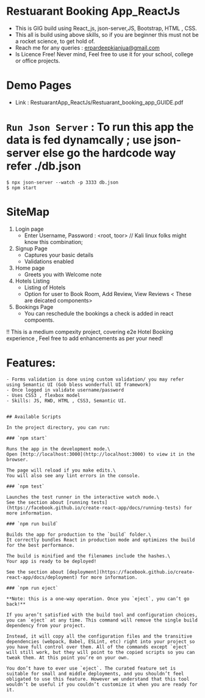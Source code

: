 # Restuarant Booking App_ReactJs
  - This is  GIG build using React_js, json-server,JS, Bootstrap, HTML , CSS.
  - This all is build using above skills, so if you are beginner this must not be a rocket science, to get hold of.
  - Reach me for any queries : erpardeepkjanjua@gmail.com
  - Is Licence Free! Never mind, Feel free to use it for your school, college or office projects.

# Demo Pages
  - Link : RestuarantApp_ReactJs/Restuarant_booking_app_GUIDE.pdf 
  
# `Run Json Server` : To run this app the data is fed dynamcally ; use json-server else go the hardcode way refer ./db.json
    $ npx json-server --watch -p 3333 db.json
    $ npm start
# SiteMap
 1. Login page
    -  Enter Username, Password : <root, toor> // Kali linux folks might know this combination;
 2. Signup Page
    - Captures your basic details
    - Validations enabled
 3. Home page
    - Greets you with Welcome note
 4. Hotels Listing
    - Listing of Hotels
    - Option for user to Book Room, Add Review, View Reviews < These are deicated components>
 5. Bookings Page
    - You can reschedule the bookings a check is added in react compoents.
    
    
 !! This is a medium compexity project, covering e2e Hotel Booking experience , Feel free to add enhancements as per your need!
    
    
    
 # Features:
    - Forms validation is done using custom validation/ you may refer using Semantic UI (Gob bless wonderfull UI framework)
    - Once logged in validate username/password
    - Uses CSS3 , flexbox model
    - Skills: JS, RWD, HTML , CSS3, Semantic UI.
    
    
    ## Available Scripts

    In the project directory, you can run:

    ### `npm start`

    Runs the app in the development mode.\
    Open [http://localhost:3000](http://localhost:3000) to view it in the browser.

    The page will reload if you make edits.\
    You will also see any lint errors in the console.

    ### `npm test`

    Launches the test runner in the interactive watch mode.\
    See the section about [running tests](https://facebook.github.io/create-react-app/docs/running-tests) for more information.

    ### `npm run build`

    Builds the app for production to the `build` folder.\
    It correctly bundles React in production mode and optimizes the build for the best performance.

    The build is minified and the filenames include the hashes.\
    Your app is ready to be deployed!

    See the section about [deployment](https://facebook.github.io/create-react-app/docs/deployment) for more information.

    ### `npm run eject`

    **Note: this is a one-way operation. Once you `eject`, you can’t go back!**

    If you aren’t satisfied with the build tool and configuration choices, you can `eject` at any time. This command will remove the single build dependency from your project.

    Instead, it will copy all the configuration files and the transitive dependencies (webpack, Babel, ESLint, etc) right into your project so you have full control over them. All of the commands except `eject` will still work, but they will point to the copied scripts so you can tweak them. At this point you’re on your own.

    You don’t have to ever use `eject`. The curated feature set is suitable for small and middle deployments, and you shouldn’t feel obligated to use this feature. However we understand that this tool wouldn’t be useful if you couldn’t customize it when you are ready for it.
    
  
    
